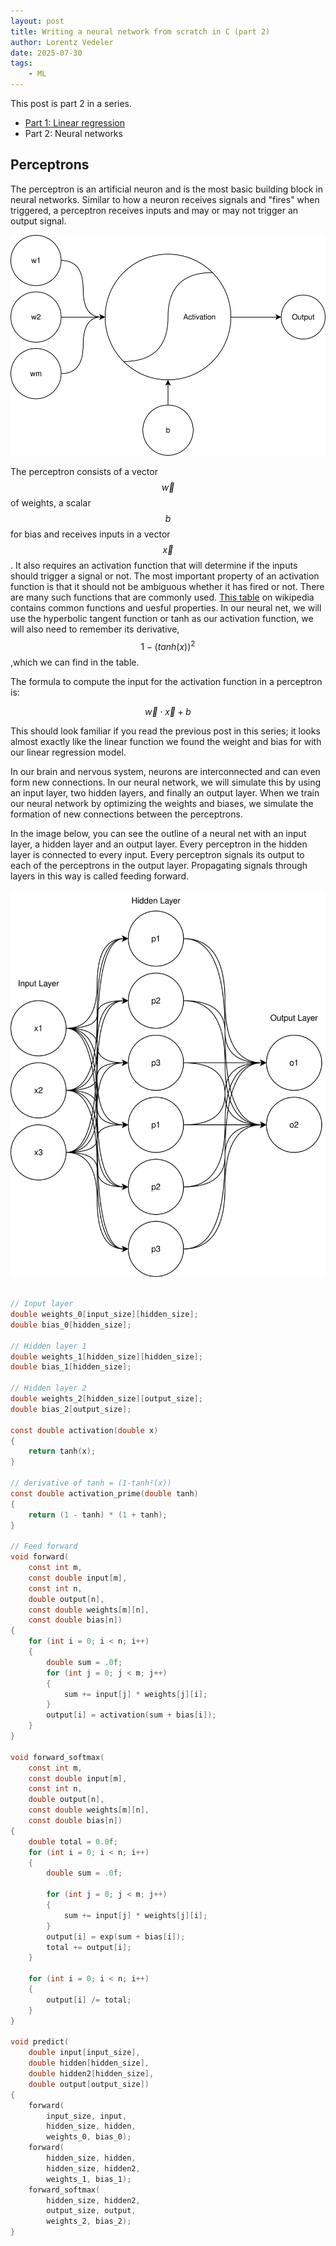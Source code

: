 ```yaml
---
layout: post
title: Writing a neural network from scratch in C (part 2)
author: Lorentz Vedeler
date: 2025-07-30
tags:   
    - ML
---
```


This post is part 2 in a series.

- [Part 1: Linear regression](https://lorentzvedeler.com/2025/07/28/neural-net-linear/)
- Part 2: Neural networks

## Perceptrons

The perceptron is an artificial neuron and is the most basic building block in neural networks. Similar to how a neuron receives signals and "fires" when triggered, a perceptron receives inputs and may or may not trigger an output signal.

![A diagram of a perceptron](/assets/imgs/perceptron.svg)

The perceptron consists of a vector $$\vec{w}$$ of weights, a scalar $$b$$ for bias and receives inputs in a vector $$\vec{x}$$. It also requires an activation function that will determine if the inputs should trigger a signal or not.
The most important property of an activation function is that it should not be ambiguous whether it has fired or not. There are many such functions that are commonly used. [This table](https://en.wikipedia.org/wiki/Activation_function#Table_of_activation_functions) on wikipedia contains common functions and uesful properties. In our neural net, we will use the hyperbolic tangent function or tanh as our activation function, we will also need to remember its derivative, $$1-(tanh(x))^2$$,which we can find in the table.

The formula to compute the input for the activation function in a perceptron is:

$$
\vec{w}\cdot\vec{x} + b
$$

This should look familiar if you read the previous post in this series; it looks almost exactly like the linear function we found the weight and bias for with our linear regression model.

In our brain and nervous system, neurons are interconnected and can even form new connections. In our neural network, we will simulate this by using an input layer, two hidden layers, and finally an output layer. When we train our neural network by optimizing the weights and biases, we simulate the formation of new connections between the perceptrons.

In the image below, you can see the outline of a neural net with an input layer, a hidden layer and an output layer. Every perceptron in the hidden layer is connected to every input. Every perceptron signals its output to each of the perceptrons in the output layer. Propagating signals through layers in this way is called feeding forward.

![A diagram depicting the basic structure of a neural net](/assets/imgs/neuralnet.svg)

```c

// Input layer
double weights_0[input_size][hidden_size];
double bias_0[hidden_size];

// Hidden layer 1
double weights_1[hidden_size][hidden_size];
double bias_1[hidden_size];

// Hidden layer 2
double weights_2[hidden_size][output_size];
double bias_2[output_size];

const double activation(double x)
{
    return tanh(x);
}

// derivative of tanh = (1-tanh²(x))
const double activation_prime(double tanh)
{
    return (1 - tanh) * (1 + tanh);
}

// Feed forward
void forward(
    const int m,
    const double input[m],
    const int n,
    double output[n],
    const double weights[m][n],
    const double bias[n])
{
    for (int i = 0; i < n; i++)
    {
        double sum = .0f;
        for (int j = 0; j < m; j++)
        {
            sum += input[j] * weights[j][i];
        }
        output[i] = activation(sum + bias[i]);
    }
}

void forward_softmax(
    const int m,
    const double input[m],
    const int n,
    double output[n],
    const double weights[m][n],
    const double bias[n])
{
    double total = 0.0f;
    for (int i = 0; i < n; i++)
    {
        double sum = .0f;

        for (int j = 0; j < m; j++)
        {
            sum += input[j] * weights[j][i];
        }
        output[i] = exp(sum + bias[i]);
        total += output[i];
    }

    for (int i = 0; i < n; i++)
    {
        output[i] /= total;
    }
}

void predict(
    double input[input_size],
    double hidden[hidden_size],
    double hidden2[hidden_size],
    double output[output_size])
{
    forward(
        input_size, input,
        hidden_size, hidden,
        weights_0, bias_0);
    forward(
        hidden_size, hidden,
        hidden_size, hidden2,
        weights_1, bias_1);
    forward_softmax(
        hidden_size, hidden2,
        output_size, output,
        weights_2, bias_2);
}
```
